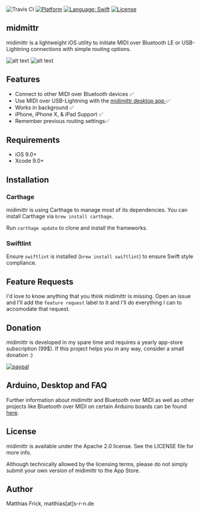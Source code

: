 ![Travis CI](https://travis-ci.org/sieren/midimittr.svg?branch=master "Travis CI
Status") 
[![Platform](https://img.shields.io/cocoapods/p/NotificationBannerSwift.svg?style=flat)](http://cocoapods.org/pods/NotificationBannerSwift)
<a href="https://developer.apple.com/swift"><img src="https://img.shields.io/badge/swift-4.0-4BC51D.svg?style=flat" alt="Language: Swift" /></a>
[![License](https://img.shields.io/github/license/sieren/midimittr.svg?style=flat)](http://cocoapods.org/pods/NotificationBannerSwift)
## midmittr

midimittr is a lightweight iOS utility to initiate MIDI over Bluetooth LE or USB-Lightning connections with simple routing options.

![alt text](https://raw.githubusercontent.com/sieren/midimittr/master/media/example1.png "midimittr MIDI Devices" )
![alt text](https://raw.githubusercontent.com/sieren/midimittr/master/media/example2.png "midimittr BLE Clients")
## Features
- Connect to other MIDI over Bluetooth devices ✅
- Use MIDI over USB-Lightning with the [midimittr desktop app ](https://github.com/sieren/midimittrusb)✅
- Works in background ✅
- iPhone, iPhone X, & iPad Support ✅
- Remember previous routing settings✅

## Requirements

 - iOS 9.0+
 - Xcode 9.0+

## Installation

### Carthage

midimittr is using Carthage to manage most of its dependencies. You can install Carthage via `brew install carthage`.

Run `carthage update` to clone and install the frameworks.

### Swiftlint

Ensure `swiftlint` is installed (`brew install swiftlint`) to ensure Swift style compliance.

## Feature Requests

I'd love to know anything that you think midimittr is missing. Open an issue and I'll add the `feature request` label to it and I'll do everything I can to accomodate that request.

## Donation

midimittr is developed in my spare time and requires a yearly app-store subscription (99$). If this project helps you in any way, consider a small donation :)

[![paypal](https://www.paypalobjects.com/en_US/i/btn/btn_donateCC_LG.gif)](https://www.paypal.com/cgi-bin/webscr?cmd=_donations&business=WC74EF774344J&lc=US&item_name=midimittr&no_note=0&no_shipping=1&currency_code=EUR&bn=PP%2dDonationsBF%3abtn_donateCC_LG%2egif%3aNonHostedJ)

## Arduino, Desktop and FAQ

Further information about midimittr and Bluetooth over MIDI as well as other projects like Bluetooth over MIDI on certain Arduino boards can be found [here](http://www.s-r-n.de/midimittr).
## License

midimittr is available under the Apache 2.0 license. See the LICENSE file for more info.

Although technically allowed by the licensing terms, please do not simply submit your own version of midimittr to the App Store.


## Author

Matthias Frick, matthias[at]s-r-n.de